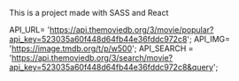 This is a project made with SASS and React

API_URL= 'https://api.themoviedb.org/3/movie/popular?api_key=523035a60f448d64fb44e36fddc972c8';
API_IMG= 'https://image.tmdb.org/t/p/w500';
API_SEARCH = 'https://api.themoviedb.org/3/search/movie?api_key=523035a60f448d64fb44e36fddc972c8&query';
